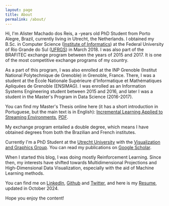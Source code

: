 ```yaml
---
layout: page
title: About
permalink: /about/
---
```




Hi, I'm Alister Machado dos Reis, a <span id="age"></span>-years old PhD Student from Porto Alegre, Brazil, currently living in Utrecht, the Netherlands. I obtained my B.Sc. in Computer Science ([Institute of Informatics](https://www.inf.ufrgs.br/site/)) at the Federal University of Rio Grande do Sul ([UFRGS](http://www.ufrgs.br/ufrgs/inicial)) in March 2018.
I was also part of the BRAFITEC exchange program between the years of 2015 and 2017. It is one of the most competitive exchange programs of my country.

As a part of this program, I was also enrolled at the INP Grenoble (Institut National Polytechnique de Grenoble) in Grenoble, France. There, I was a student at the École Nationale Supérieure d'Informatique et Mathématiques Apliquées de Grenoble (ENSIMAG). I was enrolled as an Information Systems Engineering student between 2015 and 2016, and later I was a student in the Master's Program in Data Science (2016-2017).

You can find my Master's Thesis online here (it has a short introduction in Portuguese, but the main text is in English): [Incremental Learning Applied to Streaming Environments](https://lume.ufrgs.br/handle/10183/175067), [PDF](https://lume.ufrgs.br/bitstream/handle/10183/175067/001065053.pdf?sequence=1&isAllowed=y).

My exchange program entailed a double degree, which means I have obtained degrees from both the Brazilian and French institutes.

Currently I'm a PhD Student at the [Utrecht University](https://www.uu.nl/) with the [Visualization and Graphics Group](https://vig.science.uu.nl/). You can read my publications on [Google Scholar](https://scholar.google.com.br/citations?user=WVXX6mYAAAAJ&hl=en).

When I started this blog, I was doing mostly Reinforcement Learning. Since then, my interests have shifted towards Multidimensional Projections and High-Dimensional Data Visualization, especially with the aid of Machine Learning methods.

You can find me on [LinkedIn](https://www.linkedin.com/in/alistermachado/), [Github](https://github.com/{{site.github_username}}/) and [Twitter](https://twitter.com/{{site.twitter_username}}), and here is my [Resume](/assets/cv/CV_AlisterReis.pdf), updated in October 2024.

Hope you enjoy the content!

<script type='text/javascript'>
    let today = new Date();
    let myAge = today.getFullYear() - 1995 - 1;
    if (today.getMonth() >= 12 && today.getDate() >= 19) {
        myAge += 1;
    }
    document.getElementById("age").innerHTML = myAge;
</script>